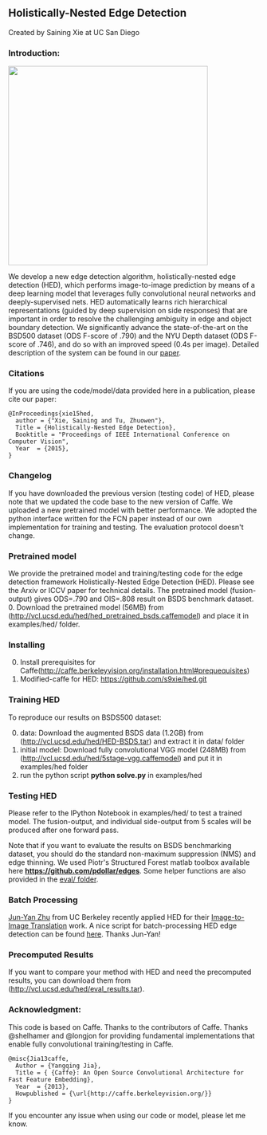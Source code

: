 ## Holistically-Nested Edge Detection

Created by Saining Xie at UC San Diego

### Introduction:

<img src="http://pages.ucsd.edu/~ztu/hed.jpg" width="400">

We develop a new edge detection algorithm, holistically-nested edge detection (HED), which performs image-to-image prediction by means of a deep learning model that leverages fully convolutional neural networks and deeply-supervised nets.  HED automatically learns rich hierarchical representations (guided by deep supervision on side responses) that are important in order to resolve the challenging ambiguity in edge and object boundary detection. We significantly advance the state-of-the-art on the BSD500 dataset (ODS F-score of .790) and the NYU Depth dataset (ODS F-score of .746), and do so with an improved speed (0.4s per image). Detailed description of the system can be found in our [paper](http://arxiv.org/abs/1504.06375).

### Citations

If you are using the code/model/data provided here in a publication, please cite our paper:

    @InProceedings{xie15hed,
      author = {"Xie, Saining and Tu, Zhuowen"},
      Title = {Holistically-Nested Edge Detection},
      Booktitle = "Proceedings of IEEE International Conference on Computer Vision",
      Year  = {2015},
    }

### Changelog

If you have downloaded the previous version (testing code) of HED, please note that we updated the code base to the new version of Caffe. We uploaded a new pretrained model with better performance. We adopted the python interface written for the FCN paper instead of our own implementation for training and testing. The evaluation protocol doesn't change.

### Pretrained model

We provide the pretrained model and training/testing code for the edge detection framework Holistically-Nested Edge Detection (HED). Please see the Arxiv or ICCV paper for technical details. The pretrained model (fusion-output) gives ODS=.790 and OIS=.808 result on BSDS benchmark dataset.
  0. Download the pretrained model (56MB) from (http://vcl.ucsd.edu/hed/hed_pretrained_bsds.caffemodel) and place it in examples/hed/ folder.

### Installing 

 0. Install prerequisites for Caffe(http://caffe.berkeleyvision.org/installation.html#prequequisites)
 0. Modified-caffe for HED: https://github.com/s9xie/hed.git

### Training HED
To reproduce our results on BSDS500 dataset:

 0. data: Download the augmented BSDS data (1.2GB) from (http://vcl.ucsd.edu/hed/HED-BSDS.tar) and extract it in data/ folder
 0. initial model: Download fully convolutional VGG model (248MB) from (http://vcl.ucsd.edu/hed/5stage-vgg.caffemodel) and put it in examples/hed folder
 0. run the python script **python solve.py** in examples/hed

### Testing HED

Please refer to the IPython Notebook in examples/hed/ to test a trained model. The fusion-output, and individual side-output from 5 scales will be produced after one forward pass.
 
Note that if you want to evaluate the results on BSDS benchmarking dataset, you should do the standard non-maximum suppression (NMS) and edge thinning. We used Piotr's Structured Forest matlab toolbox available here **https://github.com/pdollar/edges**. Some helper functions are also provided in the [eval/ folder](https://github.com/s9xie/hed_release-deprecated/tree/master/examples/eval). 

### Batch Processing

[Jun-Yan Zhu](https://people.eecs.berkeley.edu/~junyanz/) from UC Berkeley recently applied HED for their [Image-to-Image Translation](https://phillipi.github.io/pix2pix/) work. A nice script for batch-processing HED edge detection can be found [here](https://github.com/phillipi/pix2pix/tree/master/scripts/edges). Thanks Jun-Yan!

### Precomputed Results
If you want to compare your method with HED and need the precomputed results, you can download them from (http://vcl.ucsd.edu/hed/eval_results.tar).

### Acknowledgment: 
This code is based on Caffe. Thanks to the contributors of Caffe. Thanks @shelhamer and @longjon for providing fundamental implementations that enable fully convolutional training/testing in Caffe.

    @misc{Jia13caffe,
      Author = {Yangqing Jia},
      Title = { {Caffe}: An Open Source Convolutional Architecture for Fast Feature Embedding},
      Year  = {2013},
      Howpublished = {\url{http://caffe.berkeleyvision.org/}}
    }

If you encounter any issue when using our code or model, please let me know.
